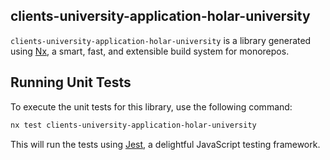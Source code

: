 ## clients-university-application-holar-university

`clients-university-application-holar-university` is a library generated using [Nx](https://nx.dev), a smart, fast, and extensible build system for monorepos.

## Running Unit Tests

To execute the unit tests for this library, use the following command:

```bash
nx test clients-university-application-holar-university
```

This will run the tests using [Jest](https://jestjs.io), a delightful JavaScript testing framework.